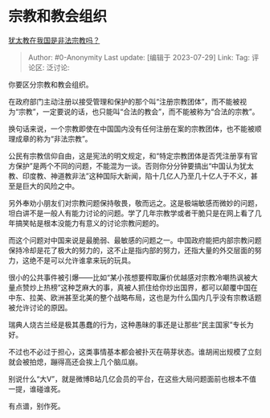 # 宗教和教会组织
[犹太教在我国是非法宗教吗？](https://www.zhihu.com/question/612987490/answer/3140242637)

> Author: #0-Anonymity
> Last update: [编辑于 2023-07-29]
> Link:
> Tag:
> 评论区:
> 泛讨论:

你要区分宗教和教会组织。

在政府部门主动注册以接受管理和保护的那个叫“注册宗教团体”，而不能被视为“宗教”，一定要说的话，也只能叫“合法的教会”，而不能被称为“合法的宗教”。

换句话来说，一个宗教即使在中国国内没有任何注册在案的宗教团体，也不能被顺理成章的称为“非法宗教”。

公民有宗教信仰自由，这是宪法的明文规定，和“特定宗教团体是否凭注册享有官方保护”是两个不同的问题，不能混为一谈。否则你分分钟要搞出“中国认为犹太教、印度教、神道教非法”这种国际大新闻，陷十几亿人乃至几十亿人于不义，甚至是巨大的风险之中。

另外奉劝小朋友们对宗教问题保持敬畏，敬而远之。这是极端敏感而微妙的问题，坦白讲不是一般人有能力讨论的问题。学了几年宗教学或者干脆只是在网上看了几年搞笑帖是根本没能力有意义的讨论宗教问题的。

而这个问题对中国来说是最脆弱、最敏感的问题之一。中国政府能把内部宗教问题保持冷却是花了极大的努力的，这不止是指内部的努力，还指大量的外交层面的努力，这绝不是可以允许谁拿来玩的玩具。

很小的公共事件被引爆——比如“某小孩想要榨取廉价优越感对宗教冷嘲热讽被大量点赞炒上热榜”这种芝麻大的事，真被人抓住给你炒出国界，都可以颠覆中国在中东、拉美、欧洲甚至北美的整个战略布局，这也是为什么国内几乎没有宗教话题被允许讨论的原因。

瑞典人烧古兰经是极其愚蠢的行为，这种愚昧的事还是让那些“民主国家”专长为好。

不过也不必过于担心，这类事情基本都会被扑灭在萌芽状态。谁胡闹出规模了立刻就会被拍熄，蹦得高还会挨上几个脑瓜崩。

别说什么“大V”，就是微博B站几亿会员的平台，在这些大局问题面前也根本不值一提，谁碰谁死。

有点谱，别作死。